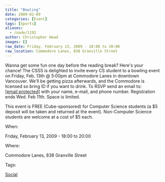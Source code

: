 ```yaml
---
title: "Bowling"
date: 2009-02-09
categories: [Event]
tags: [Sports]
aliases:
  - /node/1192
author: Christopher Head
images: []
raw_date: Friday, February 13, 2009 - 18:00 to 20:00
raw_location: Commodore Lanes, 838 Granville Street
---
```


Wanna get some fun one day before the reading break? Here's your chance! The CSSS is delighted to invite every CS student to a bowling event on Friday, Feb. 13th @ 5:00pm at Commodore Lanes in downtown Vancouver. We'll be getting pizza afterwards, and the Commodore is licensed so bring ID if you want to drink. To RSVP send an email to: [\[email protected\]](/cdn-cgi/l/email-protection#186e686e586c707d7b6d7a7d367b79) with your name, e-mail, and phone number. Registration ends Wed. Feb 11th. Space is limited.

This event is FREE (Cube-sponsored) for Computer Science students (a $5 deposit will be taken and returned at the event). Non-Computer Science students are welcome at a cost of $5 each.

When: 

Friday, February 13, 2009 - 18:00 to 20:00

Where: 

Commodore Lanes, 838 Granville Street

Tags: 

[Social](/social)
